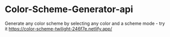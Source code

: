 # Color-Scheme-Generator-api
Generate any color scheme by selecting any color and a scheme mode - try it
https://color-scheme-twilight-246f7e.netlify.app/
